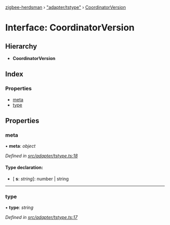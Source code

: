 [zigbee-herdsman](../README.md) › ["adapter/tstype"](../modules/_adapter_tstype_.md) › [CoordinatorVersion](_adapter_tstype_.coordinatorversion.md)

# Interface: CoordinatorVersion

## Hierarchy

* **CoordinatorVersion**

## Index

### Properties

* [meta](_adapter_tstype_.coordinatorversion.md#meta)
* [type](_adapter_tstype_.coordinatorversion.md#type)

## Properties

###  meta

• **meta**: *object*

*Defined in [src/adapter/tstype.ts:18](https://github.com/Koenkk/zigbee-herdsman/blob/293b172/src/adapter/tstype.ts#L18)*

#### Type declaration:

* \[ **s**: *string*\]: number | string

___

###  type

• **type**: *string*

*Defined in [src/adapter/tstype.ts:17](https://github.com/Koenkk/zigbee-herdsman/blob/293b172/src/adapter/tstype.ts#L17)*

